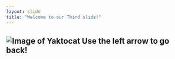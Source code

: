 ```yaml
---
layout: slide
title: "Welcome to our Third slide!"
---
```

![Image of Yaktocat](https://octodex.github.com/images/yaktocat.png)
Use the left arrow to go back!
---
